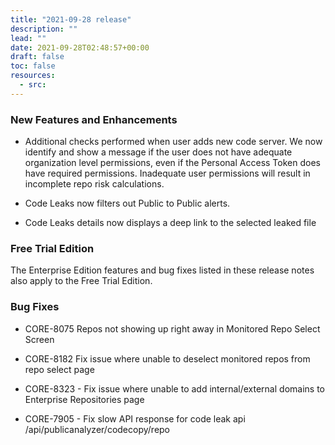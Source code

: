 ```yaml
---
title: "2021-09-28 release"
description: ""
lead: ""
date: 2021-09-28T02:48:57+00:00
draft: false
toc: false
resources:
  - src:
---
```


### New Features and Enhancements

* Additional checks performed when user adds new code server. We now identify and show a message if the user does not have adequate organization level permissions, even if the Personal Access Token does have required permissions. Inadequate user permissions will result in incomplete repo risk calculations.

* Code Leaks now filters out Public to Public alerts.

* Code Leaks details now displays a deep link to the selected leaked file

### Free Trial Edition

The Enterprise Edition features and bug fixes listed in these release notes also apply to the Free Trial Edition.

### Bug Fixes

* CORE-8075 Repos not showing up right away in Monitored Repo Select Screen

* CORE-8182 Fix issue where unable to deselect monitored repos from repo select page

* CORE-8323 - Fix issue where unable to add internal/external domains to Enterprise Repositories page

* CORE-7905 - Fix slow API response for code leak api /api/publicanalyzer/codecopy/repo
